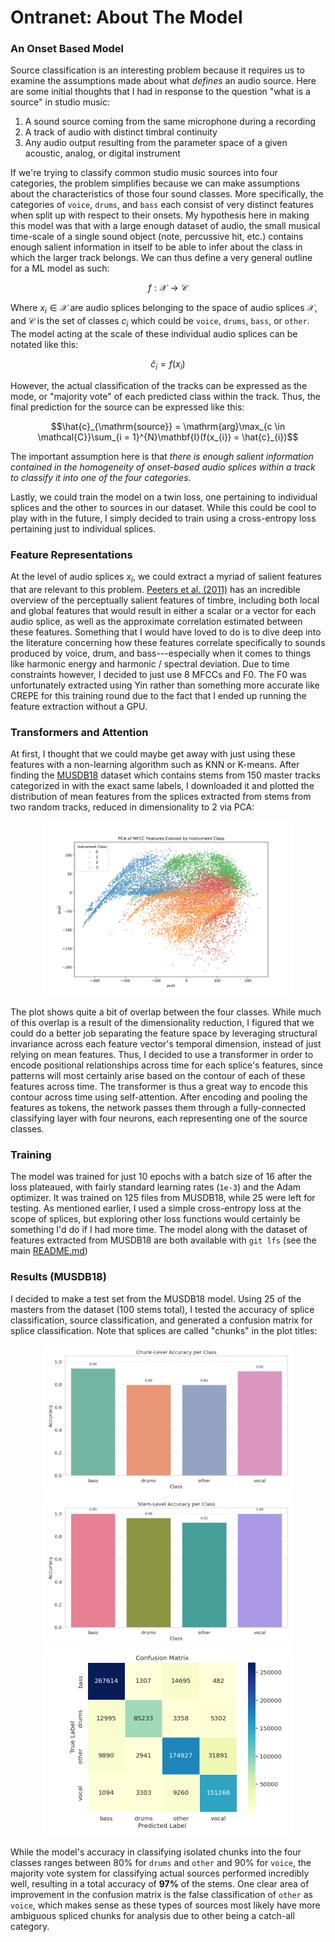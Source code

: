 # Ontranet: About The Model
### An Onset Based Model
Source classification is an interesting problem because it requires us to examine the assumptions made about what _defines_ an audio source. Here are some initial thoughts that I had in response to the question "what is a source" in studio music:

  1. A sound source coming from the same microphone during a recording
  2. A track of audio with distinct timbral continuity
  3. Any audio output resulting from the parameter space of a given acoustic, analog, or digital instrument

If we're trying to classify common studio music sources into four categories, the problem simplifies because we can make assumptions about the characteristics of those four sound classes. More specifically, the categories of `voice`, `drums`, and `bass` each consist of very distinct features when split up with respect to their onsets. My hypothesis here in making this model was that with a large enough dataset of audio, the small musical time-scale of a single sound object (note, percussive hit, etc.) contains enough salient information in itself to be able to infer about the class in which the larger track belongs. We can thus define a very general outline for a ML model as such:

```math
f : \mathcal{X} \rightarrow \mathcal{C}
```

Where $x_{i} \in \mathcal{X}$ are audio splices belonging to the space of audio splices $\mathcal{X}$, and $\mathcal{C}$ is the set of classes $c_{i}$ which could be `voice`, `drums`, `bass`, or `other`. The model acting at the scale of these individual audio splices can be notated like this:

```math
\hat{c}_{i} = f(x_{i})
```

However, the actual classification of the tracks can be expressed as the mode, or "majority vote" of each predicted class within the track. Thus, the final prediction for the source can be expressed like this:

```math
\hat{c}_{\mathrm{source}} = \mathrm{arg}\max_{c \in \mathcal{C}}\sum_{i = 1}^{N}\mathbf{I}(f(x_{i}) = \hat{c}_{i})
```

The important assumption here is that _there is enough salient information contained in the homogeneity of onset-based audio splices within a track to classify it into one of the four categories_.

Lastly, we could train the model on a twin loss, one pertaining to individual splices and the other to sources in our dataset. While this could be cool to play with in the future, I simply decided to train using a cross-entropy loss pertaining just to individual splices.

### Feature Representations

At the level of audio splices $x_{i}$, we could extract a myriad of salient features that are relevant to this problem. [Peeters et al. (2011)](https://brungio.github.io/GP_2011_JASA.pdf) has an incredible overview of the perceptually salient features of timbre, including both local and global features that would result in either a scalar or a vector for each audio splice, as well as the approximate correlation estimated between these features. Something that I would have loved to do is to dive deep into the literature concerning how these features correlate specifically to sounds produced by voice, drum, and bass---especially when it comes to things like harmonic energy and harmonic / spectral deviation. Due to time constraints however, I decided to just use 8 MFCCs and F0. The F0 was unfortunately extracted using Yin rather than something more accurate like CREPE for this training round due to the fact that I ended up running the feature extraction without a GPU.

### Transformers and Attention

At first, I thought that we could maybe get away with just using these features with a non-learning algorithm such as KNN or K-means. After finding the [MUSDB18](https://sigsep.github.io/datasets/musdb.html#musdb18-compressed-stems) dataset which contains stems from 150 master tracks categorized in with the exact same labels, I downloaded it and plotted the distribution of mean features from the splices extracted from stems from two random tracks, reduced in dimensionality to 2 via PCA:

<p align="center">
  <img src="../plots/pca_mfcc_plot.png" alt="MFCC plot" width="400">
</p>

The plot shows quite a bit of overlap between the four classes. While much of this overlap is a result of the dimensionality reduction, I figured that we could do a better job separating the feature space by leveraging structural invariance across each feature vector's temporal dimension, instead of just relying on mean features. Thus, I decided to use a transformer in order to encode positional relationships across time for each splice's features, since patterns will most certainly arise based on the contour of each of these features across time. The transformer is thus a great way to encode this contour across time using self-attention. After encoding and pooling the features as tokens, the network passes them through a fully-connected classifying layer with four neurons, each representing one of the source classes.

### Training 

The model was trained for just 10 epochs with a batch size of 16 after the loss plateaued, with fairly standard learning rates (`1e-3`) and the Adam optimizer. It was trained on 125 files from MUSDB18, while 25 were left for testing. As mentioned earlier, I used a simple cross-entropy loss at the scope of splices, but exploring other loss functions would certainly be something I'd do if I had more time. The model along with the dataset of features extracted from MUSDB18 are both available with `git lfs` (see the main [README.md](./README.md))

### Results (MUSDB18)

I decided to make a test set from the MUSDB18 model. Using 25 of the masters from the dataset (100 stems total), I tested the accuracy of splice classification, source classification, and generated a confusion matrix for splice classification. Note that splices are called "chunks" in the plot titles:

<p align="center">
  <img src="../plots/msdb-test/splice_accuracy.png" alt="Splice Accuracy" width="400"/>
  <img src="../plots/msdb-test/stem_accuracy.png" alt="Source Accuracy" width="400"/>
  <img src="../plots/msdb-test/confusion_matrix.png" alt="Confusion Matrix" width="400"/>
</p>

While the model's accuracy in classifying isolated chunks into the four classes ranges between 80% for `drums` and `other` and 90% for `voice`, the majority vote system for classifying actual sources performed incredibly well, resulting in a total accuracy of __97%__ of the stems. One clear area of improvement in the confusion matrix is the false classification of `other` as `voice`, which makes sense as these types of sources most likely have more ambiguous spliced chunks for analysis due to other being a catch-all category.


